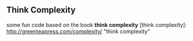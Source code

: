 ## Think Complexity ##
some fun code based on the book **think complexity** 
[think complexity]:  http://greenteapress.com/complexity/ "think complexity"
  
